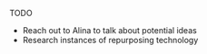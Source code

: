 TODO
* Reach out to Alina to talk about potential ideas
* Research instances of repurposing technology